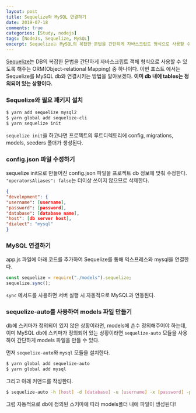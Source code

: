 ```yaml
---
layout: post
title: Sequelize와 MySQL 연결하기
date: 2019-07-18
comments: true
categories: [Study, nodejs]
tags: [NodeJs, Sequelize, MySQL]
excerpt: Sequelize는 MySQL의 복잡한 문법을 간단하게 자바스크립트 형식으로 사용할 수 있도록 해주는 라이브러리이다.
---
```


[Sequelize](http://docs.sequelizejs.com/manual/)는 DB의 복잡한 문법을 간단하게 자바스크립트 객체 형식으로 사용할 수 있도록 해주는 ORM(Object-relational Mapping) 중 하나이다. 이번 포스트 에서는 Sequelize를 MySQL db와 연결시키는 방법을 알아보겠다. **이미 db 내에 tables는 정의되어 있는 상황이다.**

### Sequelize와 필요 패키지 설치

```bash
$ yarn add sequelize mysql2
$ yarn global add sequelize-cli
$ yarn sequelize init
```

`sequelize init`을 하고나면 프로젝트의 루트디렉토리에 config, migrations, models, seeders 폴더가 생성된다.

### config.json 파일 수정하기

sequelize init으로 만들어진 config.json 파일을 프로젝트 db 정보에 맞춰 수정한다.
`"operatorsAliases": false`는 더이상 쓰이지 않으므로 삭제한다.

```json
{
"development": {
"username": [username],
"password": [password],
"database": [database name],
"host": [db server host],
"dialect": "mysql"
}
```

### MySQL 연결하기

app.js 파일에 아래 코드를 추가하여 Sequelize를 통해 익스프레스와 mysql을 연결한다.

```javascript
const sequelize = require("./models").sequelize;
sequelize.sync();
```

`sync` 메서드를 사용하면 서버 실행 시 자동적으로 MySQL과 연동된다.

### sequelize-auto를 사용하여 models 파일 만들기

db에 스키마가 정의되어 있지 않은 상황이라면, models에 손수 정의해주어야 하는데, 이미 MySQL db에 스키마가 정의되어 있는 상황이라면 `sequelize-auto` 모듈을 사용하여 간단하게 models 파일을 만들 수 있다.

먼저 `sequelize-auto`와 `mysql` 모듈을 설치한다.

```bash
$ yarn global add sequelize-auto
$ yarn global add mysql
```

그리고 아래 커맨드를 작성한다.

```bash
$ sequelize-auto -h [host] -d [database] -u [username] -x [password] -p [port]  --dialect [dialect] -o [/path/to/models] -C
```

그럼 자동적으로 db에 정의된 스키마에 따라 models폴더 내에 파일이 생성된다!

<br>
